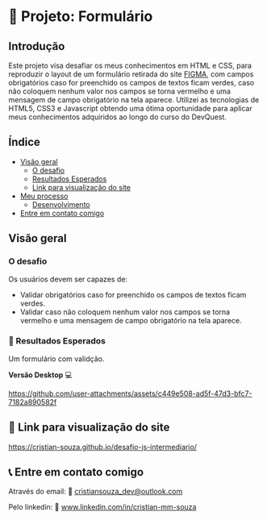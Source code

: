 # 📄 Projeto: Formulário

## Introdução

Este projeto visa desafiar os meus conhecimentos em HTML e CSS, para reproduzir o layout de um formulário retirada do site [FIGMA]([https://www.frontendmentor.io/home](https://www.figma.com/design/zBKnYG9UNdUiIr8ClQTWSG/DESAFIO---HTML-CSS-JS-INTERMEDI%C3%81RIO?node-id=1376-167&t=QO0ms5BB5af358kz-0)), 
com campos obrigatórios caso for preenchido os campos de textos ficam verdes, caso não coloquem nenhum valor nos campos se torna vermelho e uma mensagem de campo obrigatório na tela aparece. Utilizei as tecnologias de HTML5, CSS3 e Javascript 
obtendo uma ótima oportunidade para aplicar meus conhecimentos adquiridos ao longo do curso do DevQuest.

## Índice

- [Visão geral](#visão-geral)
  - [O desafio](#o-desafio)
  - [Resultados Esperados](#resultados-esperados)
  - [Link para visualização do site](#link-para-visualização-do-site)
- [Meu processo](#meu-processo)
  - [Desenvolvimento](#desenvolvimento)
- [Entre em contato comigo](#entre-em-contato-comigo)

## Visão geral

### O desafio

Os usuários devem ser capazes de:

- Validar obrigatórios caso for preenchido os campos de textos ficam verdes.
- Validar caso não coloquem nenhum valor nos campos se torna vermelho e uma mensagem de campo obrigatório na tela aparece.

### 🎯 Resultados Esperados

Um formulário com validção.

**Versão Desktop** 💻

https://github.com/user-attachments/assets/c449e508-ad5f-47d3-bfc7-7182a890582f

## 🔗 Link para visualização do site

https://cristian-souza.github.io/desafio-js-intermediario/

## 📞 Entre em contato comigo

Através do email: 📧 cristiansouza_dev@outlook.com

Pelo linkedin: 🔗 www.linkedin.com/in/cristian-mm-souza

